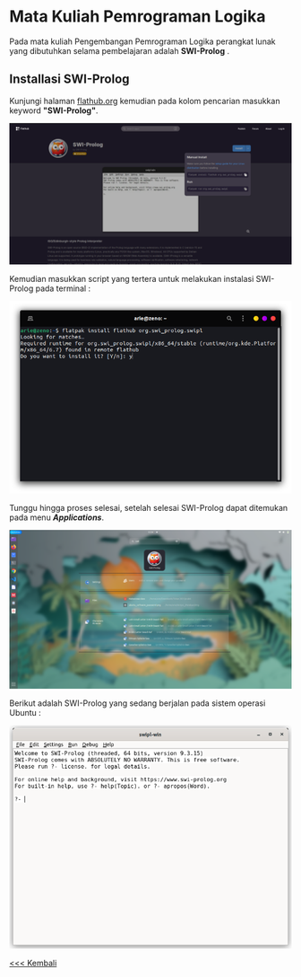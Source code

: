 # Mata Kuliah Pemrograman Logika
Pada mata kuliah Pengembangan Pemrograman Logika perangkat lunak yang dibutuhkan selama pembelajaran adalah **SWI-Prolog** .



 ## Installasi SWI-Prolog
 Kunjungi halaman [flathub.org](http://flathub.org) kemudian pada kolom pencarian masukkan keyword **"SWI-Prolog"**.

 ![prolog](img/img_1.png)
 
 Kemudian masukkan script yang tertera untuk melakukan instalasi SWI-Prolog pada terminal :

![prolog](img/img_2.png)

Tunggu hingga proses selesai, setelah selesai SWI-Prolog dapat ditemukan pada menu ***Applications***.

![prolog](img/img_3.png)

Berikut adalah SWI-Prolog yang sedang berjalan pada sistem operasi Ubuntu :

![prolog](img/img_4.png)



[<<< Kembali](../../README.md)
